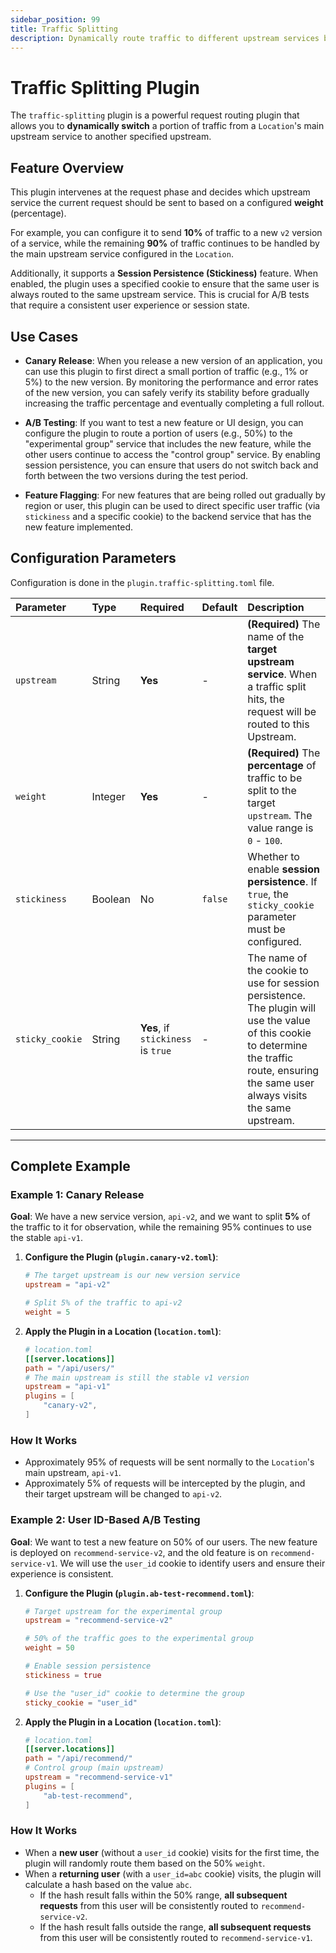 ```yaml
---
sidebar_position: 99
title: Traffic Splitting
description: Dynamically route traffic to different upstream services based on a specified percentage. A powerful tool for implementing A/B testing, gradual rollouts, and canary releases, with support for cookie-based session persistence.
---
```


# Traffic Splitting Plugin

The `traffic-splitting` plugin is a powerful request routing plugin that allows you to **dynamically switch** a portion of traffic from a `Location`'s main upstream service to another specified upstream.

## Feature Overview

This plugin intervenes at the request phase and decides which upstream service the current request should be sent to based on a configured **weight** (percentage).

For example, you can configure it to send **10%** of traffic to a new `v2` version of a service, while the remaining **90%** of traffic continues to be handled by the main upstream service configured in the `Location`.

Additionally, it supports a **Session Persistence (Stickiness)** feature. When enabled, the plugin uses a specified cookie to ensure that the same user is always routed to the same upstream service. This is crucial for A/B tests that require a consistent user experience or session state.

## Use Cases

* **Canary Release**:
    When you release a new version of an application, you can use this plugin to first direct a small portion of traffic (e.g., 1% or 5%) to the new version. By monitoring the performance and error rates of the new version, you can safely verify its stability before gradually increasing the traffic percentage and eventually completing a full rollout.

* **A/B Testing**:
    If you want to test a new feature or UI design, you can configure the plugin to route a portion of users (e.g., 50%) to the "experimental group" service that includes the new feature, while the other users continue to access the "control group" service. By enabling session persistence, you can ensure that users do not switch back and forth between the two versions during the test period.

* **Feature Flagging**:
    For new features that are being rolled out gradually by region or user, this plugin can be used to direct specific user traffic (via `stickiness` and a specific cookie) to the backend service that has the new feature implemented.

## Configuration Parameters

Configuration is done in the `plugin.traffic-splitting.toml` file.

| Parameter       | Type    | Required                           | Default | Description                                                                                                                                                                                 |
| :-------------- | :------ | :--------------------------------- | :------ | :------------------------------------------------------------------------------------------------------------------------------------------------------------------------------------------ |
| `upstream`      | String  | **Yes**                            | -       | **(Required)** The name of the **target upstream service**. When a traffic split hits, the request will be routed to this Upstream.                                                         |
| `weight`        | Integer | **Yes**                            | -       | **(Required)** The **percentage** of traffic to be split to the target `upstream`. The value range is `0` - `100`.                                                                          |
| `stickiness`    | Boolean | No                                 | `false` | Whether to enable **session persistence**. If `true`, the `sticky_cookie` parameter must be configured.                                                                                     |
| `sticky_cookie` | String  | **Yes**, if `stickiness` is `true` | -       | The name of the cookie to use for session persistence. The plugin will use the value of this cookie to determine the traffic route, ensuring the same user always visits the same upstream. |

---

## Complete Example

### Example 1: Canary Release

**Goal**: We have a new service version, `api-v2`, and we want to split **5%** of the traffic to it for observation, while the remaining 95% continues to use the stable `api-v1`.

1.  **Configure the Plugin (`plugin.canary-v2.toml`)**:
    ```toml
    # The target upstream is our new version service
    upstream = "api-v2"
    
    # Split 5% of the traffic to api-v2
    weight = 5
    ```

2.  **Apply the Plugin in a Location (`location.toml`)**:
    ```toml
    # location.toml
    [[server.locations]]
    path = "/api/users/"
    # The main upstream is still the stable v1 version
    upstream = "api-v1"
    plugins = [
        "canary-v2",
    ]
    ```

### How It Works
* Approximately 95% of requests will be sent normally to the `Location`'s main upstream, `api-v1`.
* Approximately 5% of requests will be intercepted by the plugin, and their target upstream will be changed to `api-v2`.

### Example 2: User ID-Based A/B Testing

**Goal**: We want to test a new feature on 50% of our users. The new feature is deployed on `recommend-service-v2`, and the old feature is on `recommend-service-v1`. We will use the `user_id` cookie to identify users and ensure their experience is consistent.

1.  **Configure the Plugin (`plugin.ab-test-recommend.toml`)**:
    ```toml
    # Target upstream for the experimental group
    upstream = "recommend-service-v2"
    
    # 50% of the traffic goes to the experimental group
    weight = 50
    
    # Enable session persistence
    stickiness = true
    
    # Use the "user_id" cookie to determine the group
    sticky_cookie = "user_id"
    ```

2.  **Apply the Plugin in a Location (`location.toml`)**:
    ```toml
    # location.toml
    [[server.locations]]
    path = "/api/recommend/"
    # Control group (main upstream)
    upstream = "recommend-service-v1"
    plugins = [
        "ab-test-recommend",
    ]
    ```

### How It Works
* When a **new user** (without a `user_id` cookie) visits for the first time, the plugin will randomly route them based on the 50% `weight`.
* When a **returning user** (with a `user_id=abc` cookie) visits, the plugin will calculate a hash based on the value `abc`.
    * If the hash result falls within the 50% range, **all subsequent requests** from this user will be consistently routed to `recommend-service-v2`.
    * If the hash result falls outside the range, **all subsequent requests** from this user will be consistently routed to `recommend-service-v1`.